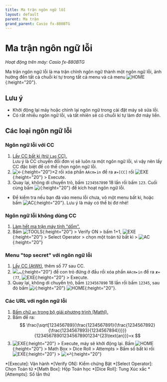 ```yaml
---
title: Ma trận ngôn ngữ lỗi
layout: default
parent: Ma trận
grand_parent: Casio fx-880BTG
---
```


# Ma trận ngôn ngữ lỗi
*Hoạt động trên máy: Casio fx-880BTG*

Ma trận ngôn ngữ lỗi là ma trận chỉnh ngôn ngữ thành một ngôn ngữ lỗi, ảnh hưởng đến tất cả chuỗi kí tự trong tất cả menu và cả menu ![HOME]{:height="20"}.

## Lưu ý
- Khởi động lại máy hoặc chỉnh lại ngôn ngữ trong cài đặt máy sẽ sửa lỗi.
- Có rất nhiều ngôn ngữ lỗi, và tất nhiên sẽ có chuỗi kí tự làm đơ máy liền.

## Các loại ngôn ngữ lỗi

### Ngôn ngữ lỗi với CC
1. [Lấy CC bất kì (trừ `Lag` CC).](/thu-vien-ma-tran/docs/fx880btg/loi-may-tinh/cc.html#cách-bấm)  
Lưu ý là CC chuyển đổi đơn vị sẽ luôn ra một ngôn ngữ lỗi, vì vậy nên lấy CC đặc biệt để có thể chọn ngôn ngữ lỗi.
2. ![←]{:height="20"}×2 rồi xóa phần `AAcm▸in` để ra `𝒙=[CC]` rồi ![EXE]{:height="20"} \> Execute.
3. Quay lại, không di chuyển trỏ, bấm `1234567890` 18 lần rồi bấm `123`. Cuối cùng bấm ![⁄]{:height="20"} để kích hoạt ngôn ngữ lỗi.
- Để kiểm tra nếu bạn đã vào menu lỗi chưa, vô một menu bất kì, hoặc bấm ![AC]{:height="20"}. Lưu ý là máy có thể bị đơ nhé!

### Ngôn ngữ lỗi không dùng CC
1. [Làm hết ma trận máy tính \"dổm\".](/thu-vien-ma-tran/docs/fx880btg/ma-tran/ma-tran-may-tinh-dom.html#hướng-dẫn)
2. Bấm ![TOOLS]{:height="20"} \> Verify ON \> bấm 1+1, ![EXE]{:height="20"} \> Select Operator \> chọn một toán từ bất kì \> ![AC]{:height="20"}

### Menu \"top secret\" với ngôn ngữ lỗi
1. [Lấy CC (AtWt)](/thu-vien-ma-tran/docs/fx880btg/loi-may-tinh/cc.html#cách-bấm), thêm số 77 sau CC.
2. ![︽]{:height="20"} để con trỏ đứng ở đầu rồi xóa phần `AAcm▸in` để ra `𝒙=(77`, ![EXE]{:height="20"} \> Execute.
3. Quay lại, không di chuyển trỏ, bấm `1234567890` 18 lần rồi bấm `12345`, sau đó bấm ![⁄]{:height="20"} ![HOME]{:height="20"}.

### Các URL với ngôn ngữ lỗi
1. [Bấm chữ `an` trong bộ giải phương trình (MathI).](/thu-vien-ma-tran/docs/fx880btg/loi-may-tinh/ki-tu-an.html#cách-bấm)
2. Bấm để ra:  
$$ \frac{\sqrt[123456789]{\frac{1234567891}{\frac{1234567892}{\frac{1234567893}{1234567894}}}}}{123456789012345678901234^{23\text{an}}}=x $$
3. ![EXE]{:height="20"} \> Execute, máy sẽ khởi động lại. Bấm ![HOME]{:height="20"} \> Math Box \> Dice Roll \> Attempts \> Bấm số bất kì rồi ![EXE]{:height="20"} \> ![↩]{:height="20"}

[HOME]: /thu-vien-ma-tran/images/fx880btg/home.png
[↩]: /thu-vien-ma-tran/images/fx880btg/back.png
[←]: /thu-vien-ma-tran/images/fx880btg/left.png
[︽]: /thu-vien-ma-tran/images/fx880btg/pageup.png
[CATALOG]: /thu-vien-ma-tran/images/fx880btg/catalog.png
[TOOLS]: /thu-vien-ma-tran/images/fx880btg/tools.png
[⁄]: /thu-vien-ma-tran/images/fx880btg/frac.png
[AC]: /thu-vien-ma-tran/images/fx880btg/ac.png
[EXE]: /thu-vien-ma-tran/images/fx880btg/exe.png

<!-- abbreviations for kramdown -->
*[Execute]: Vận hành
*[Verify ON]: Kiểm chứng Bật
*[Select Operator]: Chọn Toán từ
*[Math Box]: Hộp Toán học
*[Dice Roll]: Tung Xúc xắc
*[Attempts]: Số lần thử